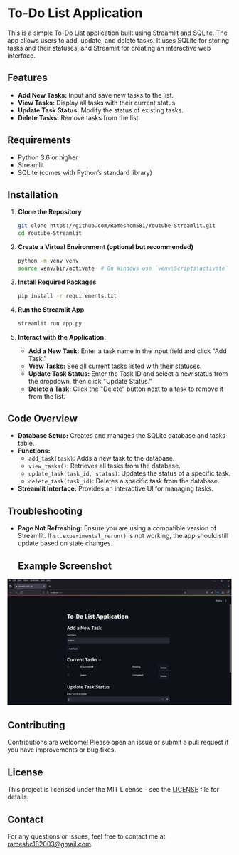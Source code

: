# To-Do List Application

This is a simple To-Do List application built using Streamlit and SQLite. The app allows users to add, update, and delete tasks. It uses SQLite for storing tasks and their statuses, and Streamlit for creating an interactive web interface.

## Features

- **Add New Tasks:** Input and save new tasks to the list.
- **View Tasks:** Display all tasks with their current status.
- **Update Task Status:** Modify the status of existing tasks.
- **Delete Tasks:** Remove tasks from the list.

## Requirements

- Python 3.6 or higher
- Streamlit
- SQLite (comes with Python’s standard library)

## Installation

1. **Clone the Repository**

   ```bash
   git clone https://github.com/Rameshcm581/Youtube-Streamlit.git
   cd Youtube-Streamlit
   ```

2. **Create a Virtual Environment (optional but recommended)**

   ```bash
   python -m venv venv
   source venv/bin/activate  # On Windows use `venv\Scripts\activate`
   ```

3. **Install Required Packages**

   ```bash
   pip install -r requirements.txt
   ```

4. **Run the Streamlit App**

   ```bash
   streamlit run app.py
   ```

2. **Interact with the Application:**

   - **Add a New Task:** Enter a task name in the input field and click "Add Task."
   - **View Tasks:** See all current tasks listed with their statuses.
   - **Update Task Status:** Enter the Task ID and select a new status from the dropdown, then click "Update Status."
   - **Delete a Task:** Click the "Delete" button next to a task to remove it from the list.

## Code Overview

- **Database Setup:** Creates and manages the SQLite database and tasks table.
- **Functions:**
  - `add_task(task)`: Adds a new task to the database.
  - `view_tasks()`: Retrieves all tasks from the database.
  - `update_task(task_id, status)`: Updates the status of a specific task.
  - `delete_task(task_id)`: Deletes a specific task from the database.
- **Streamlit Interface:** Provides an interactive UI for managing tasks.

## Troubleshooting

- **Page Not Refreshing:** Ensure you are using a compatible version of Streamlit. If `st.experimental_rerun()` is not working, the app should still update based on state changes.

  ## Example Screenshot

![Screenshot](Screenshot.png)

## Contributing

Contributions are welcome! Please open an issue or submit a pull request if you have improvements or bug fixes.

## License

This project is licensed under the MIT License - see the [LICENSE](LICENSE) file for details.

## Contact

For any questions or issues, feel free to contact me at [rameshc182003@gmail.com](mailto:rameshc182003@gmail.com).

